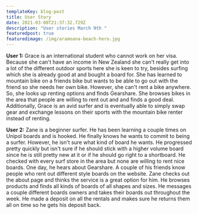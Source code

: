 ```yaml
---
templateKey: blog-post
title: User Story
date: 2021-03-08T21:37:32.729Z
description: "User stories March 9th "
featuredpost: true
featuredimage: /img/aramoana-beach-hero.jpg
---
```

**User 1:** Grace is an international student who cannot work on her visa.  Because she can't have an income in New Zealand she can't really get into a lot of the different outdoor sports here she is keen to try, besides surfing which she is already good at and bought a board for.  She has learned to mountain bike on a friends bike but wants to be able to go out with the friend so she needs her own bike.  However, she can't rent a bike anywhere.  So, she looks up renting options and finds Gearshare.  She browses bikes in the area that people are willing to rent out and and finds a good deal.  Additionally, Grace is an avid surfer and is eventually able to simply swap gear and exchange lessons on their sports with the mountain bike renter instead of renting.  



**User 2:**  Zane is a beginner surfer.  He has been learning a couple times on Unipol boards and is hooked.  He finally knows he wants to commit to being a surfer.  However, he isn't sure what kind of board he wants.  He progressed pretty quickly but isn't sure if he should stick with a higher volume board since he is still pretty new at it or if he should go right to a shortboard.  He checked with every surf store in the area but none are willing to rent nice boards.  One day, he hears about Gearshare.  A couple of his friends know people who rent out different style boards on the website.  Zane checks out the about page and thinks the service is a great option for him.  He browses products and finds all kinds of boards of all shapes and sizes.  He messages a couple different boards owners and takes their boards out throughout the week.  He made a deposit on all the rentals and makes sure he returns them all on time so he gets his deposit back.